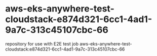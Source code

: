 # aws-eks-anywhere-test-cloudstack-e874d321-6cc1-4ad1-9a7c-313c45107cbc-66
repository for use with E2E test job aws-eks-anywhere-test-cloudstack:e874d321-6cc1-4ad1-9a7c-313c45107cbc-66
